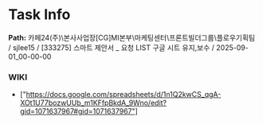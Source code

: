# Task Info

**Path:** 카페24(주)\본사사업장\[CG]MI본부\마케팅센터\프론트빌더그룹\플로우기획팀 / sjlee15 / [333275] 스마트 제안서 _ 요청 LIST 구글 시트 유지,보수 / 2025-09-01_00-00-00

### WIKI
- ["https://docs.google.com/spreadsheets/d/1n1Q2kwCS_qgA-XOt1U77bozwUUb_m1KFfpBkdA_9Wno/edit?gid=1071637967#gid=1071637967"]

